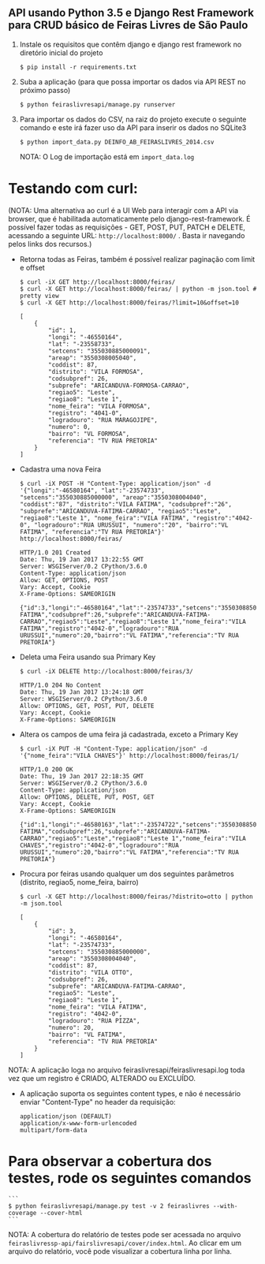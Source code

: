 ## API usando Python 3.5 e Django Rest Framework para CRUD básico de Feiras Livres de São Paulo

1) Instale os requisitos que contêm django e django rest framework no diretório inicial do projeto

    ```
    $ pip install -r requirements.txt
    ```

2) Suba a aplicação (para que possa importar os dados via API REST no próximo passo)

    ```
    $ python feiraslivresapi/manage.py runserver
    ```

3) Para importar os dados do CSV, na raiz do projeto execute o seguinte comando e este irá fazer uso da API para inserir os dados no SQLite3

    ```
    $ python import_data.py DEINFO_AB_FEIRASLIVRES_2014.csv
    ```

    NOTA: O Log de importação está em ```import_data.log```


# Testando com curl:

(NOTA: Uma alternativa ao curl é a UI Web para interagir com a API via browser, que é habilitada automaticamente pelo django-rest-framework. É possível fazer todas as requisições - GET, POST, PUT, PATCH e DELETE, acessando a seguinte URL: ``` http://localhost:8000/ ``` . Basta ir navegando pelos links dos recursos.)


- Retorna todas as Feiras, também é possível realizar paginação com limit e offset

    ```
    $ curl -iX GET http://localhost:8000/feiras/
    $ curl -X GET http://localhost:8000/feiras/ | python -m json.tool # pretty view
    $ curl -X GET http://localhost:8000/feiras/?limit=10&offset=10
    ```

    ```
    [
        {
            "id": 1,
            "longi": "-46550164",
            "lat": "-23558733",
            "setcens": "355030885000091",
            "areap": "3550308005040",
            "coddist": 87,
            "distrito": "VILA FORMOSA",
            "codsubpref": 26,
            "subprefe": "ARICANDUVA-FORMOSA-CARRAO",
            "regiao5": "Leste",
            "regiao8": "Leste 1",
            "nome_feira": "VILA FORMOSA",
            "registro": "4041-0",
            "logradouro": "RUA MARAGOJIPE",
            "numero": 0,
            "bairro": "VL FORMOSA",
            "referencia": "TV RUA PRETORIA"
        }
    ]
    ```

- Cadastra uma nova Feira

    ```
    $ curl -iX POST -H "Content-Type: application/json" -d '{"longi":"-46580164", "lat":"-23574733", "setcens":"355030885000000", "areap":"3550308004040", "coddist":"87", "distrito":"VILA FATIMA", "codsubpref":"26", "subprefe":"ARICANDUVA-FATIMA-CARRAO", "regiao5":"Leste", "regiao8":"Leste 1", "nome_feira":"VILA FATIMA", "registro":"4042-0", "logradouro":"RUA URUSSUI", "numero":"20", "bairro":"VL FATIMA", "referencia":"TV RUA PRETORIA"}' http://localhost:8000/feiras/
    ```

    ```
    HTTP/1.0 201 Created
    Date: Thu, 19 Jan 2017 13:22:55 GMT
    Server: WSGIServer/0.2 CPython/3.6.0
    Content-Type: application/json
    Allow: GET, OPTIONS, POST
    Vary: Accept, Cookie
    X-Frame-Options: SAMEORIGIN

    {"id":3,"longi":"-46580164","lat":"-23574733","setcens":"355030885000000","areap":"3550308004040","coddist":87,"distrito":"VILA FATIMA","codsubpref":26,"subprefe":"ARICANDUVA-FATIMA-CARRAO","regiao5":"Leste","regiao8":"Leste 1","nome_feira":"VILA FATIMA","registro":"4042-0","logradouro":"RUA URUSSUI","numero":20,"bairro":"VL FATIMA","referencia":"TV RUA PRETORIA"}
    ```

- Deleta uma Feira usando sua Primary Key

    ```
    $ curl -iX DELETE http://localhost:8000/feiras/3/
    ```

    ```
    HTTP/1.0 204 No Content
    Date: Thu, 19 Jan 2017 13:24:18 GMT
    Server: WSGIServer/0.2 CPython/3.6.0
    Allow: OPTIONS, GET, POST, PUT, DELETE
    Vary: Accept, Cookie
    X-Frame-Options: SAMEORIGIN
    ```

- Altera os campos de uma feira já cadastrada, exceto a Primary Key

    ```
    $ curl -iX PUT -H "Content-Type: application/json" -d '{"nome_feira":"VILA CHAVES"}' http://localhost:8000/feiras/1/
    ```

    ```
    HTTP/1.0 200 OK
    Date: Thu, 19 Jan 2017 22:18:35 GMT
    Server: WSGIServer/0.2 CPython/3.6.0
    Content-Type: application/json
    Allow: OPTIONS, DELETE, PUT, POST, GET
    Vary: Accept, Cookie
    X-Frame-Options: SAMEORIGIN

    {"id":1,"longi":"-46580163","lat":"-23574722","setcens":"355030885000000","areap":"3550308004040","coddist":87,"distrito":"VILA FATIMA","codsubpref":26,"subprefe":"ARICANDUVA-FATIMA-CARRAO","regiao5":"Leste","regiao8":"Leste 1","nome_feira":"VILA CHAVES","registro":"4042-0","logradouro":"RUA URUSSUI","numero":20,"bairro":"VL FATIMA","referencia":"TV RUA PRETORIA"}
    ```

- Procura por feiras usando qualquer um dos seguintes parâmetros (distrito, regiao5, nome_feira, bairro)

    ```
    $ curl -X GET http://localhost:8000/feiras/?distrito=otto | python -m json.tool
    ```

    ```
    [
        {
            "id": 3,
            "longi": "-46580164",
            "lat": "-23574733",
            "setcens": "355030885000000",
            "areap": "3550308004040",
            "coddist": 87,
            "distrito": "VILA OTTO",
            "codsubpref": 26,
            "subprefe": "ARICANDUVA-FATIMA-CARRAO",
            "regiao5": "Leste",
            "regiao8": "Leste 1",
            "nome_feira": "VILA FATIMA",
            "registro": "4042-0",
            "logradouro": "RUA PIZZA",
            "numero": 20,
            "bairro": "VL FATIMA",
            "referencia": "TV RUA PRETORIA"
        }
    ]
    ```

NOTA: A aplicação loga no arquivo feiraslivresapi/feiraslivresapi.log toda vez que um registro é CRIADO, ALTERADO ou EXCLUÍDO.


- A aplicação suporta os seguintes content types, e não é necessário enviar "Content-Type" no header da requisição:

    ```
    application/json (DEFAULT)
    application/x-www-form-urlencoded
    multipart/form-data
    ```


# Para observar a cobertura dos testes, rode os seguintes comandos

    ```
    $ python feiraslivresapi/manage.py test -v 2 feiraslivres --with-coverage --cover-html
    ```

NOTA: A cobertura do relatório de testes pode ser acessada no arquivo ```feiraslivressp-api/fairslivresapi/cover/index.html```. Ao clicar em um arquivo do relatório, você pode visualizar a cobertura linha por linha.
